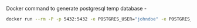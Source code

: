 Docker command to generate postgresql temp database -

```sh
docker run --rm -P -p 5432:5432 -e POSTGRES_USER="johndoe" -e POSTGRES_PASSWORD="randompassword" -e POSTGRES_DB="mydb" --name postgres postgres:alpine
```

